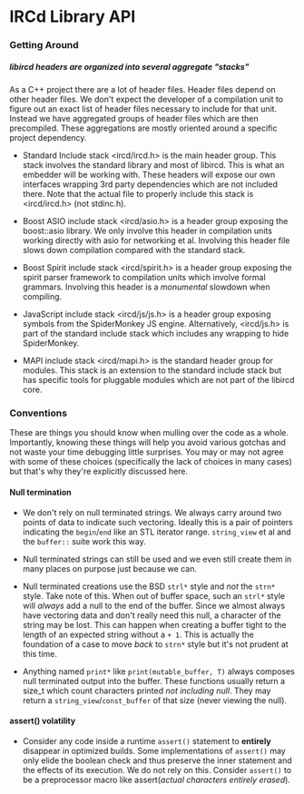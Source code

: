 # IRCd Library API

### Getting Around

##### libircd headers are organized into several aggregate "stacks"

As a C++ project there are a lot of header files. Header files depend on other
header files. We don't expect the developer of a compilation unit to figure out
an exact list of header files necessary to include for that unit. Instead we
have aggregated groups of header files which are then precompiled. These
aggregations are mostly oriented around a specific project dependency.

- Standard Include stack <ircd/ircd.h> is the main header group. This stack
involves the standard library and most of libircd. This is what an embedder
will be working with. These headers will expose our own interfaces wrapping
3rd party dependencies which are not included there. Note that the actual file
to properly include this stack is <ircd/ircd.h> (not stdinc.h).

- Boost ASIO include stack <ircd/asio.h> is a header group exposing the
boost::asio library. We only involve this header in compilation units working
directly with asio for networking et al. Involving this header file slows down
compilation compared with the standard stack.

- Boost Spirit include stack <ircd/spirit.h> is a header group exposing the
spirit parser framework to compilation units which involve formal grammars.
Involving this header is a *monumental* slowdown when compiling.

- JavaScript include stack <ircd/js/js.h> is a header group exposing symbols
from the SpiderMonkey JS engine. Alternatively, <ircd/js.h> is part of the
standard include stack which includes any wrapping to hide SpiderMonkey.

- MAPI include stack <ircd/mapi.h> is the standard header group for modules.
This stack is an extension to the standard include stack but has specific
tools for pluggable modules which are not part of the libircd core.

### Conventions

These are things you should know when mulling over the code as a whole.
Importantly, knowing these things will help you avoid various gotchas and not
waste your time debugging little surprises. You may or may not agree with some
of these choices (specifically the lack of choices in many cases) but that's
why they're explicitly discussed here.

#### Null termination

- We don't rely on null terminated strings. We always carry around two points
of data to indicate such vectoring. Ideally this is a pair of pointers
indicating the `begin`/`end` like an STL iterator range. `string_view` et al
and the `buffer::` suite work this way.

- Null terminated strings can still be used and we even still create them in
many places on purpose just because we can.

- Null terminated creations use the BSD `strl*` style and *not* the `strn*`
style. Take note of this. When out of buffer space, such an `strl*` style
will *always* add a null to the end of the buffer. Since we almost always
have vectoring data and don't really need this null, a character of the string
may be lost. This can happen when creating a buffer tight to the length of an
expected string without a `+ 1`. This is actually the foundation of a case
to move *back* to `strn*` style but it's not prudent at this time.

- Anything named `print*` like `print(mutable_buffer, T)` always composes null
terminated output into the buffer. These functions usually return a size_t
which count characters printed *not including null*. They may return a
`string_view`/`const_buffer` of that size (never viewing the null).

#### assert() volatility

- Consider any code inside a runtime `assert()` statement to **entirely**
disappear in optimized builds. Some implementations of `assert()` may only
elide the boolean check and thus preserve the inner statement and the effects
of its execution. We do not rely on this. Consider `assert()` to be a
preprocessor macro like assert(*actual characters entirely erased*).
